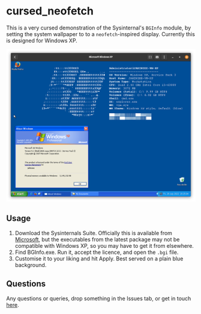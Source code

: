 # cursed_neofetch

This is a very cursed demonstration of the Sysinternal's `BGInfo` module, by setting the system wallpaper to to a `neofetch`-inspired display. Currently this is designed for Windows XP.

![A screenshot of virtual machine running Windows XP, showing the About Windows dialog, and a wallpaper with text resembling that of a neofetch output.](screenshot.png)

## Usage

1. Download the Sysinternals Suite. Officially this is available from [Microsoft](https://docs.microsoft.com/en-us/sysinternals/downloads/), but the executables from the latest package may not be compatible with Windows XP, so you may have to get it from elsewhere.
2. Find BGInfo.exe. Run it, accept the licence, and open the `.bgi` file.
3. Customise it to your liking and hit Apply. Best served on a plain blue background.

## Questions

Any questions or queries, drop something in the Issues tab, or get in touch [here](https://jahinzee.github.io/info/contact.html).
